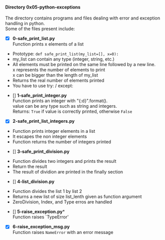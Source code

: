 #### Directory 0x05-python-exceptions  
The directory contains programs and files dealing with error and exception handling in python.  
Some of the files present include:  
- [x] **0-safe_print_list.py**  
Function prints x elements of a list
* Prototype: `def safe_print_list(my_list=[], x=0):`  
* my_list can contain any type (integer, string, etc.)  
* All elements must be printed on the same line followed by a new line.  
	x represents the number of elements to print  
	x can be bigger than the length of my_list
* Returns the real number of elements printed  
* You have to use try: / except:  
- [] **1-safe_print_integer.py**  
Function prints an integer with "{:d}".format().  
value can be any type such as string and integers.  
Returns: `True` if value is correctly printed, otherwise `False`  
- [x] **2-safe_print_list_integers.py**
* Function prints integer elements in a list   
* It escapes the non integer elements  
* Function returns the number of integers printed   
- [] **3-safe_print_division.py**   
* Function divides two integers and prints the result   
* Return the result   
* The result of dividion are printed in the finally section
- [] **4-list_division.py**   
* Function divides the list 1 by list 2   
* Returns a new list of size list_lenth given as function argument   
* ZeroDivision, Index, and Type erros are handled   
- [] **5-raise_exception.py***   
Function raises `TypeError'   
- [x] **6-raise_exception_msg.py**   
Function raises `NameError` with an error message  
 

